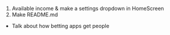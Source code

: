 1. Available income & make a settings dropdown in HomeScreen
2. Make README.md
- Talk about how betting apps get people
